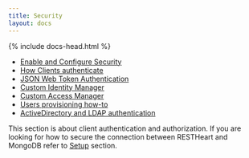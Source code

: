 ```yaml
---
title: Security
layout: docs
---
```


<div markdown="1" class="col-12 col-md-9 col-xl-8 py-md-3 bd-content">

{% include docs-head.html %} 

-   [Enable and Configure Security](/learn/configure-security)
-   [How Clients authenticate](/learn/clients-authentication)
-   [JSON Web Token Authentication](/learn/jwt-authentication)
-   [Custom Identity Manager](/learn/custom-identity-manager)
-   [Custom Access Manager](/learn/custom-access-manager)
-   [Users provisioning how-to](/learn/users-provisioning)
-   [ActiveDirectory and LDAP authentication](/learn/ldap-authentication)

This section is about client authentication and authorization. If you
are looking for how to secure the connection between RESTHeart and
MongoDB refer to [Setup](/learn/setup)
section.


</div>

